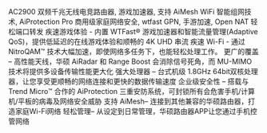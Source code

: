 AC2900 双频千兆无线电竞路由器, 游戏加速器, 支持 AiMesh WiFi 智能组网技术, AiProtection Pro 商用级家庭网络安全, wtfast GPN, 手游加速, Open NAT 轻松端口转发
疾速游戏体验 - 内置 WTFast® 游戏加速器和智能流量管理(Adaptive QoS)，提供低延迟的在线游戏体验和顺畅的 4K UHD 串流
疾速 Wi-Fi - 通过 NitroQAM™ 技术大幅加速，即使网络多任务下，也能轻松处理工作。
更广的覆盖 – 高性能天线，华硕 AiRadar 和 Range Boost 会消除信号死角，而 MU-MIMO 技术将提供多设备传输性能更大化
强大处理器 – 台式机级 1.8GHz 64bit双核处理器，让您享受更顺畅的网络连接和更快的数据传输速度
企业级安全性 – 搭载与 Trend Micro™ 合作的 AiProtection 三重安防系统，可封锁所有会危害手机/计算机/平板的病毒及网络安全威胁
支持 AiMesh– 连接到其他兼容的华硕路由器，打造家庭Wi-Fi网络
轻松管理– 从设定到日常管理，华硕路由器APP让您通过手机控管网络